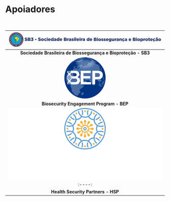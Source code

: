 
# **Apoiadores**
<br>

|![](img/logo1.png)|
|:----------------------:|
| **Sociedade Brasileira de Biossegurança e Bioproteção - SB3** | 
|![](img/logo3.png)| 
|**Biosecurity Engagement Program - BEP**|
|![](img/logo2.png)| 
|:----:|
|**Health Security Partners - HSP**|

